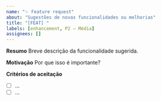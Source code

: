 ```yaml
---
name: "✨ Feature request"
about: "Sugestões de novas funcionalidades ou melhorias"
title: "[FEAT] "
labels: [enhancement, P2 – Média]
assignees: []
---
```

**Resumo**
Breve descrição da funcionalidade sugerida.

**Motivação**
Por que isso é importante?

**Critérios de aceitação**
- [ ] …
- [ ] …
